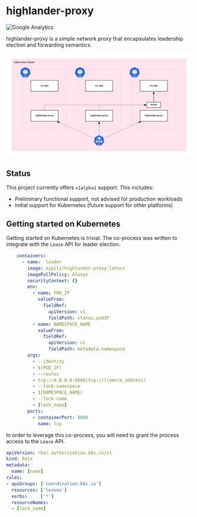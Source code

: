 # highlander-proxy
![Google Analytics](https://www.google-analytics.com/collect?v=1&tid=UA-172921913-1&cid=555&t=pageview&ec=repo&ea=open&dp=highlander-proxy&dt=highlander-proxy)

highlander-proxy is a simple network proxy that encapsulates leadership election and forwarding semantics.

[![highlander-proxy](docs/assets/highlander-proxy.png)](docs/assets/highlander-proxy.png)

## Status

This project currently offers `v1alpha1` support.
This includes:

* Preliminary functional support, not advised for production workloads
* Initial support for Kubernetes (future support for other platforms)

## Getting started on Kubernetes

Getting started on Kubernetes is trivial.
The co-process was written to integrate with the `Lease` API for leader election.

```yaml
    containers:
      - name:  leader
        image: mjpitz/highlander-proxy:latest
        imagePullPolicy: Always
        securityContext: {}
        env:
          - name: POD_IP
            valueFrom:
              fieldRef:
                apiVersion: v1
                fieldPath: status.podIP
          - name: NAMESPACE_NAME
            valueFrom:
              fieldRef:
                apiVersion: v1
                fieldPath: metadata.namespace
        args:
          - --identity
          - $(POD_IP)
          - --routes
          - tcp://0.0.0.0:8080|tcp://[remote_address]
          - --lock-namespace
          - $(NAMESPACE_NAME)
          - --lock-name
          - [lock_name]
        ports:
          - containerPort: 8080
            name: tcp
```

In order to leverage this co-process, you will need to grant the process access to the `Lease` API.

```yaml
apiVersion: rbac.authorization.k8s.io/v1
kind: Role
metadata:
  name: [name]
rules:
- apiGroups: ['coordination.k8s.io']
  resources: ['leases']
  verbs:     ['*']
  resourceNames:
  - [lock_name]
```
